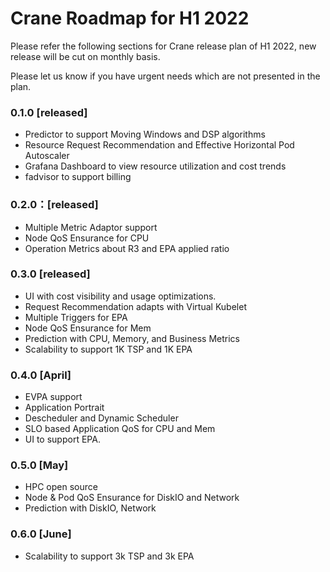 # Crane Roadmap for H1 2022
Please refer the following sections for Crane release plan of H1 2022, new release will be cut on monthly basis.

Please let us know if you have urgent needs which are not presented in the plan. 
### 0.1.0 [released]
- Predictor to support Moving Windows and DSP algorithms
- Resource Request Recommendation and Effective Horizontal Pod Autoscaler
- Grafana Dashboard to view resource utilization and cost trends
- fadvisor to support billing	
### 0.2.0：[released]
- Multiple Metric Adaptor support
- Node QoS Ensurance for CPU
- Operation Metrics about R3 and EPA applied ratio
### 0.3.0 [released]
- UI with cost visibility and usage optimizations.
- Request Recommendation adapts with Virtual Kubelet
- Multiple Triggers for EPA
- Node QoS Ensurance for Mem
- Prediction with CPU, Memory, and Business Metrics
- Scalability to support 1K TSP and 1K EPA			
### 0.4.0 [April]
- EVPA support
- Application Portrait
- Descheduler and Dynamic Scheduler
- SLO based Application QoS for CPU and Mem
- UI to support EPA.					
### 0.5.0 [May]
- HPC open source
- Node & Pod QoS Ensurance for DiskIO and Network
- Prediction with DiskIO, Network				
### 0.6.0 [June]
- Scalability to support 3k TSP and 3k EPA			
